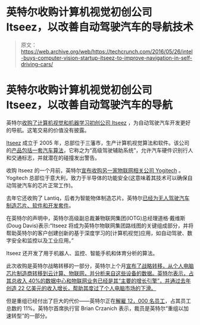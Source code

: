 # 英特尔收购计算机视觉初创公司 Itseez，以改善自动驾驶汽车的导航技术 

> 原文：<https://web.archive.org/web/https://techcrunch.com/2016/05/26/intel-buys-computer-vision-startup-itseez-to-improve-navigation-in-self-driving-cars/>

# 英特尔收购计算机视觉初创公司 Itseez，以改善自动驾驶汽车的导航

英特尔[收购了计算机视觉和机器学习初创公司 Itseez](https://web.archive.org/web/20230111053618/https://newsroom.intel.com/editorials/intel-acquires-computer-vision-for-iot-automotive/) ，为自动驾驶汽车开发更好的导航。这笔交易的价值没有披露。

[Itseez](https://web.archive.org/web/20230111053618/http://itseez.com/) 成立于 2005 年，总部位于三藩市，生产计算机视觉算法和软件。该公司的[产品包括一套汽车算法](https://web.archive.org/web/20230111053618/http://itseez.com/products/)，它称之为“高级驾驶辅助系统”，允许汽车硬件识别行人和交通标志，并就潜在的碰撞发出警告。

收购 Itseez 的一个月前，英特尔[宣布收购另一家物联网相关公司 Yogitech](https://web.archive.org/web/20230111053618/https://techcrunch.com/2016/04/05/intel-acquires-italys-yogitech-to-improve-functional-safety-of-autonomous-cars-iot-systems/) 。Yogitech 总部位于意大利，致力于半导体的功能安全(这意味着其技术可以确保自动驾驶汽车的芯片正常工作)。

去年它还收购了 Lantiq，后者为智能物体制造芯片。英特尔[已经为无人驾驶汽车制造芯片、软件和开发套件](https://web.archive.org/web/20230111053618/http://www.intel.com/content/www/us/en/intelligent-systems/automotive/in-vehicle-solutions-product-overview.html)。

在英特尔的声明中，英特尔高级副总裁兼物联网集团(IOTG)总经理道格·戴维斯(Doug Davis)表示:“Itseez 将成为英特尔物联网集团路线图的关键组成部分，并将帮助英特尔的客户创建创新的基于深度学习的[计算机视觉]应用，如自动驾驶、数字安全和监控以及工业应用。”

Itseez 还开发了用于机器人、监控、智能手机和体育分析的算法。

此次收购是英特尔战略转移的一部分，英特尔上个月[宣布了战略转移，从个人电脑芯片制造商转移到云计算、物联网，并分析来自这些设备的数据。英特尔表示，占其总收入 40%的数据中心和物联网业务已经是其“主要的增长引擎”，并通过去年创造 22 亿美元的收入增长，帮助其度过了个人电脑市场的下滑。](https://web.archive.org/web/20230111053618/https://newsroom.intel.com/news-releases/news-release-intel-announces-restructuring/)

但是重组已经付出了巨大的代价——英特尔正在[解雇 12，000 名员工](https://web.archive.org/web/20230111053618/https://techcrunch.com/2016/04/19/intel-announces-its-slashing-its-workforce-by-11-percent/)，占其员工总数的 11%。英特尔首席执行官 Brian Crzanich 表示，裁员是英特尔“重组以加速转型”的一部分。
